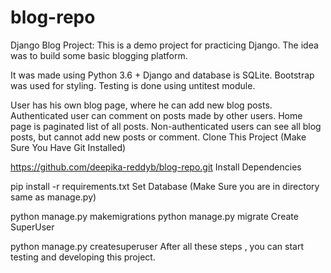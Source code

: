 # blog-repo
Django Blog Project:
This is a demo project for practicing Django. The idea was to build some basic blogging platform.

It was made using Python 3.6 + Django and database is SQLite. Bootstrap was used for styling. Testing is done using untitest module.


User has his own blog page, where he can add new blog posts.
Authenticated user can comment on posts made by other users. Home page is paginated list of all posts. Non-authenticated users can see all blog posts, but cannot add new posts or comment.
Clone This Project (Make Sure You Have Git Installed)

https://github.com/deepika-reddyb/blog-repo.git
Install Dependencies

pip install -r requirements.txt
Set Database (Make Sure you are in directory same as manage.py)

python manage.py makemigrations
python manage.py migrate
Create SuperUser

python manage.py createsuperuser
After all these steps , you can start testing and developing this project.
